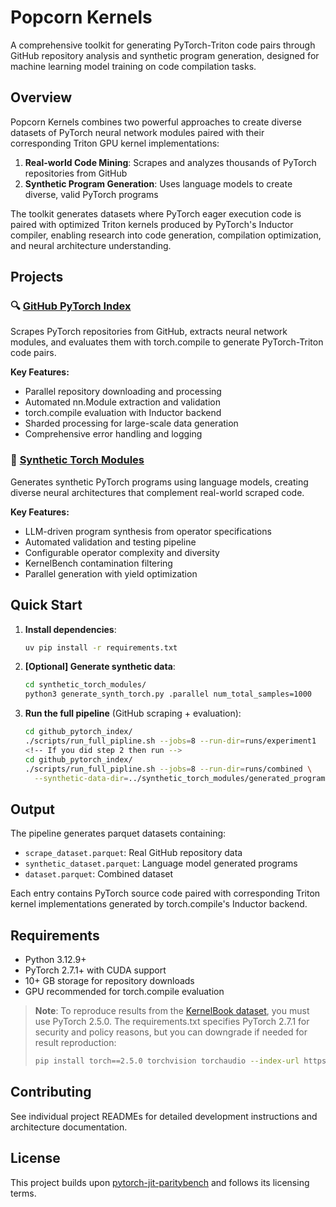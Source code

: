 # Popcorn Kernels

A comprehensive toolkit for generating PyTorch-Triton code pairs through GitHub repository analysis and synthetic program generation, designed for machine learning model training on code compilation tasks.

## Overview

Popcorn Kernels combines two powerful approaches to create diverse datasets of PyTorch neural network modules paired with their corresponding Triton GPU kernel implementations:

1. **Real-world Code Mining**: Scrapes and analyzes thousands of PyTorch repositories from GitHub
2. **Synthetic Program Generation**: Uses language models to create diverse, valid PyTorch programs

The toolkit generates datasets where PyTorch eager execution code is paired with optimized Triton kernels produced by PyTorch's Inductor compiler, enabling research into code generation, compilation optimization, and neural architecture understanding.

## Projects

### 🔍 [GitHub PyTorch Index](github_pytorch_index/)
Scrapes PyTorch repositories from GitHub, extracts neural network modules, and evaluates them with torch.compile to generate PyTorch-Triton code pairs.

**Key Features:**
- Parallel repository downloading and processing
- Automated nn.Module extraction and validation
- torch.compile evaluation with Inductor backend
- Sharded processing for large-scale data generation
- Comprehensive error handling and logging

### 🎯 [Synthetic Torch Modules](synthetic_torch_modules/) 
Generates synthetic PyTorch programs using language models, creating diverse neural architectures that complement real-world scraped code.

**Key Features:**
- LLM-driven program synthesis from operator specifications
- Automated validation and testing pipeline
- Configurable operator complexity and diversity
- KernelBench contamination filtering
- Parallel generation with yield optimization

## Quick Start

1. **Install dependencies**:
   ```bash
   uv pip install -r requirements.txt
   ```
2. **[Optional] Generate synthetic data**:
   ```bash
   cd synthetic_torch_modules/
   python3 generate_synth_torch.py .parallel num_total_samples=1000
   ```

3. **Run the full pipeline** (GitHub scraping + evaluation):
   ```bash
   cd github_pytorch_index/
   ./scripts/run_full_pipline.sh --jobs=8 --run-dir=runs/experiment1
   <!-- If you did step 2 then run -->
   cd github_pytorch_index/
   ./scripts/run_full_pipline.sh --jobs=8 --run-dir=runs/combined \
     --synthetic-data-dir=../synthetic_torch_modules/generated_programs/
   ```

## Output

The pipeline generates parquet datasets containing:
- `scrape_dataset.parquet`: Real GitHub repository data
- `synthetic_dataset.parquet`: Language model generated programs  
- `dataset.parquet`: Combined dataset

Each entry contains PyTorch source code paired with corresponding Triton kernel implementations generated by torch.compile's Inductor backend.

## Requirements

- Python 3.12.9+
- PyTorch 2.7.1+ with CUDA support
- 10+ GB storage for repository downloads
- GPU recommended for torch.compile evaluation

> **Note**: To reproduce results from the [KernelBook dataset](https://huggingface.co/datasets/GPUMODE/KernelBook), you must use PyTorch 2.5.0. The requirements.txt specifies PyTorch 2.7.1 for security and policy reasons, but you can downgrade if needed for result reproduction:
> ```bash
> pip install torch==2.5.0 torchvision torchaudio --index-url https://download.pytorch.org/whl/cu118
> ```

## Contributing

See individual project READMEs for detailed development instructions and architecture documentation.

## License

This project builds upon [pytorch-jit-paritybench](https://github.com/jansel/pytorch-jit-paritybench) and follows its licensing terms.